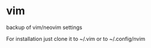 # vim
backup of vim/neovim settings

For installation just clone it to ~/.vim or to ~/.config/nvim 

